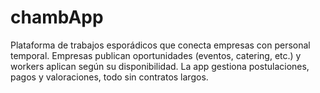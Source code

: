 # chambApp
Plataforma de trabajos esporádicos que conecta empresas con personal temporal. Empresas publican oportunidades (eventos, catering, etc.) y workers aplican según su disponibilidad. La app gestiona postulaciones, pagos y valoraciones, todo sin contratos largos.
